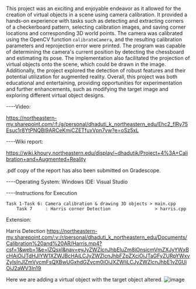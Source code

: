 This project was an exciting and enjoyable endeavor as it allowed for the creation of virtual objects in a scene using camera calibration. It provided a hands-on experience with tasks such as detecting and extracting corners of a checkerboard pattern, selecting calibration images, and saving corner locations and corresponding 3D world points. The camera was calibrated using the OpenCV function `calibrateCamera`, and the resulting calibration parameters and reprojection error were printed. The program was capable of determining the camera's current position by detecting the chessboard and estimating its pose. The implementation also facilitated the projection of virtual objects onto the scene, which could be drawn in the image. Additionally, the project explored the detection of robust features and their potential utilization for augmented reality. Overall, this project was both educational and entertaining, providing opportunities for experimentation and further enhancements, such as modifying the target image and exploring different virtual object designs.

----Video:

https://northeastern-my.sharepoint.com/:f:/g/personal/dhaduti_k_northeastern_edu/Ehc2_flRy75Esuc1r8YtPNQBl9ARCeKmiCZETfuxVpn7vw?e=oSz5xL

----Wiki report:

https://wiki.khoury.northeastern.edu/display/~dhadutik/Project+4%3A+Calibration+and+Augmented+Reality

.pdf copy of the report has also been submitted on Gradescope.

----Operating System: Windows
    IDE: Visual Studio

----Instructions for Execution
	
	Task 1-Task 6: Camera calibration & drawing 3D objects > main.cpp
        Task 7     : Harris corner Detection                 > harris.cpp


Extension:

Harris Detection
https://northeastern-my.sharepoint.com/:v:/r/personal/dhaduti_k_northeastern_edu/Documents/Calibration%20and%20AR/Harris.mp4?csf=1&web=1&e=IZQsxI&nav=eyJyZWZlcnJhbEluZm8iOnsicmVmZXJyYWxBcHAiOiJTdHJlYW1XZWJBcHAiLCJyZWZlcnJhbFZpZXciOiJTaGFyZURpYWxvZyIsInJlZmVycmFsQXBwUGxhdGZvcm0iOiJXZWIiLCJyZWZlcnJhbE1vZGUiOiJ2aWV3In19

Here we are adding a virtual object with the target object altered.
![image](https://github.com/KshamaDhaduti/Calibration-and-Augmented-Reality/assets/103454385/4cc599da-8c7b-4338-ad1a-8263c794c09a)

